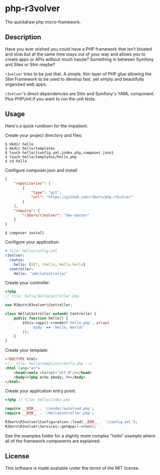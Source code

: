 php-r3volver
============

The quickdraw php micro-framework.

Description
-----------

Have you ever wished you could have a PHP framework that isn't bloated and slow
but at the same time stays out of your way and allows you to create apps or APIs
without much hassle? Something in between Symfony and Silex or Slim maybe?

`r3volver` tries to be just that. A simple, thin layer of PHP glue allowing the
Slim Framework to be used to develop fast, yet simply and beautifully organized
web apps.

`r3volver`'s direct dependencies are Slim and Symfony's YAML component. Plus
PHPUnit if you want to run the unit tests.

Usage
-----

Here's a quick rundown for the impatient.

Create your project directory and files:

```Shell
$ mkdir hello
$ mkdir hello/templates
$ touch hello/{config.yml,index.php,composer.json}
$ touch hello/templates/hello.php
$ cd hello
```

Configure composer.json and install 

```JSON
{
    "repositories": [
        {
            "type": "git",
            "url": "https://github.com/r3born/php-r3volver"
        }
    ],
    "require": {
        "r3born/r3volver": "dev-master"
    }
}
```

```Shell
$ composer install
```

Configure your application:

```YAML
# file: hello/config.yml
r3volver:
  routes:
    hello: [GET, /hello, Hello.hello]
  controller:
    Hello: '\HelloController'
```

Create your controller:

```PHP
<?php
// file: hello/HelloController.php

use R3born\R3volver\Controller;

class HelloController extends Controller {
    public function hello() {
        $this->app()->render('hello.php', array(
            'body' => 'Hello, World!'
        ));
    }
}
```

Create your template:

```HTML
<!DOCTYPE html>
<!-- file: hello/templates/hello.php -->
<html lang="en">
    <head><meta charset="utf-8"/></head>
    <body><?php echo $body; ?></body>
</html>
```

Create your application entry point:

```PHP
<?php // file: hello/index.php

require __DIR__ . '/vendor/autoload.php';
require __DIR__ . '/HelloController.php';

R3born\R3volver\Configuration::load(__DIR__ . '/config.yml');
R3born\R3volver\Services::getApp()->run();
```

See the examples folder for a slightly more complex "hello" example where all
of the framework components are explained.

License
-------

This software is made available under the terms of the MIT license.
